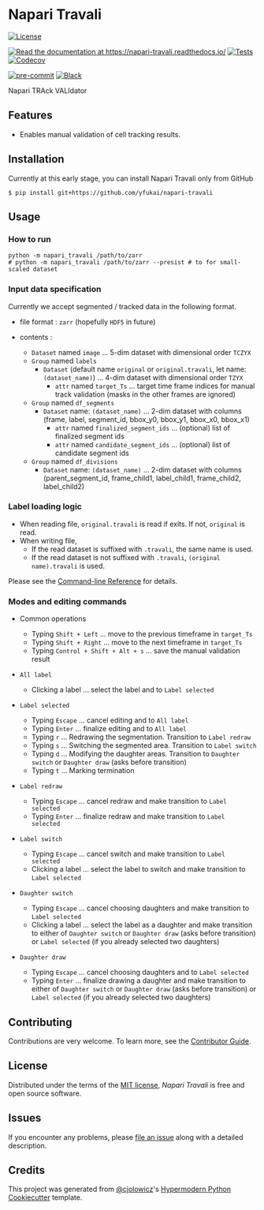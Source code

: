 # Napari Travali

<!--
[![PyPI](https://img.shields.io/pypi/v/napari-travali.svg)](https://pypi.org/project/napari-travali/)
[![Status](https://img.shields.io/pypi/status/napari-travali.svg)](https://pypi.org/project/napari-travali/)
[![Python Version](https://img.shields.io/pypi/pyversions/napari-travali)](https://pypi.org/project/napari-travali)
-->

[![License](https://img.shields.io/pypi/l/napari-travali)](https://opensource.org/licenses/MIT)

[![Read the documentation at
<https://napari-travali.readthedocs.io/>](https://img.shields.io/readthedocs/napari-travali/latest.svg?label=Read%20the%20Docs)](https://napari-travali.readthedocs.io/)
[![Tests](https://github.com/yfukai/napari-travali/workflows/Tests/badge.svg)](https://github.com/yfukai/napari-travali/actions?workflow=Tests)
[![Codecov](https://codecov.io/gh/yfukai/napari-travali/branch/main/graph/badge.svg)](https://codecov.io/gh/yfukai/napari-travali)

[![pre-commit](https://img.shields.io/badge/pre--commit-enabled-brightgreen?logo=pre-commit&logoColor=white)](https://github.com/pre-commit/pre-commit)
[![Black](https://img.shields.io/badge/code%20style-black-000000.svg)](https://github.com/psf/black)

Napari TRAck VALIdator

## Features

- Enables manual validation of cell tracking results.

## Installation

Currently at this early stage, you can install Napari Travali only from
GitHub

```console
$ pip install git+https://github.com/yfukai/napari-travali
```

## Usage
### How to run
```console
python -m napari_travali /path/to/zarr
# python -m napari_travali /path/to/zarr --presist # to for small-scaled dataset
```

### Input data specification

Currently we accept segmented / tracked data in the following
format.

- file format : `zarr` (hopefully `HDF5` in future)

- contents :
  - `Dataset` named `image` ... 5-dim dataset with dimensional order `TCZYX`
  - `Group` named `labels`
    - `Dataset` (default name `original` or `original.travali`, let name: `(dataset_name)`)
      ... 4-dim dataset with dimensional order `TZYX`
      - `attr` named `target_Ts` ... target time frame indices for manual track validation (masks in the other frames are ignored)
  - `Group` named `df_segments`
    - `Dataset` name: `(dataset_name)`
      ... 2-dim dataset with columns (frame, label, segment_id, bbox_y0, bbox_y1, bbox_x0, bbox_x1)
      - `attr` named `finalized_segment_ids` ... (optional) list of finalized segment ids
      - `attr` named `candidate_segment_ids` ... (optional) list of candidate segment ids
  - `Group` named `df_divisions`
    - `Dataset` name: `(dataset_name)`
      ... 2-dim dataset with columns (parent_segment_id, frame_child1, label_child1, frame_child2, label_child2)

### Label loading logic

- When reading file, `original.travali` is read if exits. If not, `original` is read.
- When writing file,
  - If the read dataset is suffixed with `.travali`, the same name is used.
  - If the read dataset is not suffixed with `.travali`, `(original name).travali` is used.

Please see the [Command-line
Reference](https://napari-travali.readthedocs.io/en/latest/usage.html)
for details.

### Modes and editing commands

- Common operations
  - Typing `Shift + Left` ... move to the previous timeframe in `target_Ts`
  - Typing `Shift + Right` ... move to the next timeframe in `target_Ts`
  - Typing `Control + Shift + Alt + s` ... save the manual validation result

- `All label`
  - Clicking a label ... select the label and to `Label selected`
- `Label selected`
  - Typing `Escape` ... cancel editing and to `All label`
  - Typing `Enter` ... finalize editing and to `All label`
  - Typing `r` ... Redrawing the segmentation. Transition to `Label redraw`
  - Typing `s` ... Switching the segmented area. Transition to `Label switch`
  - Typing `d` ... Modifying the daughter areas. Transition to `Daughter switch` or `Daughter draw` (asks before transition)
  - Typing `t` ... Marking termination
- `Label redraw`
  - Typing `Escape` ... cancel redraw and make transition to `Label selected`
  - Typing `Enter` ... finalize redraw and make transition to `Label selected`
- `Label switch`
  - Typing `Escape` ... cancel switch and make transition to `Label selected`
  - Clicking a label ... select the label to switch and make transition to `Label selected`
- `Daughter switch`
  - Typing `Escape` ... cancel choosing daughters and make transition to `Label selected`
  - Clicking a label ... select the label as a daughter and make transition to either of `Daughter switch` or `Daughter draw` (asks before transition) or `Label selected` (if you already selected two daughters)
- `Daughter draw`
  - Typing `Escape` ... cancel choosing daughters and to `Label selected`
  - Typing `Enter` ... finalize drawing a daughter and make transition to either of `Daughter switch` or `Daughter draw` (asks before transition) or `Label selected` (if you already selected two daughters)

## Contributing

Contributions are very welcome. To learn more, see the [Contributor
Guide](CONTRIBUTING.rst).

## License

Distributed under the terms of the [MIT
license](https://opensource.org/licenses/MIT), _Napari Travali_ is free
and open source software.

## Issues

If you encounter any problems, please [file an
issue](https://github.com/yfukai/napari-travali/issues) along with a
detailed description.

## Credits

This project was generated from
[\@cjolowicz](https://github.com/cjolowicz)\'s [Hypermodern Python
Cookiecutter](https://github.com/cjolowicz/cookiecutter-hypermodern-python)
template.
